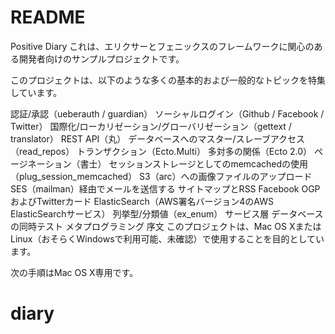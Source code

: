 # README
Positive Diary
これは、エリクサーとフェニックスのフレームワークに関心のある開発者向けのサンプルプロジェクトです。

このプロジェクトは、以下のような多くの基本的および一般的なトピックを特集しています。

認証/承認（ueberauth / guardian）
ソーシャルログイン（Github / Facebook / Twitter）
国際化/ローカリゼーション/グローバリゼーション（gettext / translator）
REST API（丸）
データベースへのマスター/スレーブアクセス（read_repos）
トランザクション（Ecto.Multi）
多対多の関係（Ecto 2.0）
ページネーション（書士）
セッションストレージとしてのmemcachedの使用（plug_session_memcached）
S3（arc）への画像ファイルのアップロード
SES（mailman）経由でメールを送信する
サイトマップとRSS
Facebook OGPおよびTwitterカード
ElasticSearch（AWS署名バージョン4のAWS ElasticSearchサービス）
列挙型/分類値（ex_enum）
サービス層
データベースの同時テスト
メタプログラミング
序文
このプロジェクトは、Mac OS XまたはLinux（おそらくWindowsで利用可能、未確認）で使用することを目的としています。

次の手順はMac OS X専用です。

# diary
